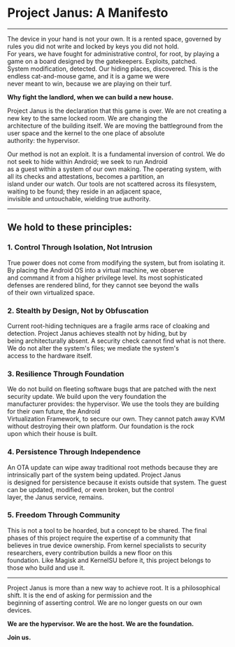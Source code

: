 # Project Janus: A Manifesto

---

The device in your hand is not your own. It is a rented space, governed by rules you did not write and locked by keys you did not hold.  
For years, we have fought for administrative control, for root, by playing a game on a board designed by the gatekeepers. Exploits, patched.  
System modification, detected. Our hiding places, discovered. This is the endless cat-and-mouse game, and it is a game we were  
never meant to win, because we are playing on their turf.  

**Why fight the landlord, when we can build a new house.**

Project Janus is the declaration that this game is over. We are not creating a new key to the same locked room. We are changing the  
architecture of the building itself. We are moving the battleground from the user space and the kernel to the one place of absolute  
authority: the hypervisor.

Our method is not an exploit. It is a fundamental inversion of control. We do not seek to hide within Android; we seek to run Android  
as a guest within a system of our own making. The operating system, with all its checks and attestations, becomes a partition, an  
island under our watch. Our tools are not scattered across its filesystem, waiting to be found; they reside in an adjacent space,  
invisible and untouchable, wielding true authority.

---

## We hold to these principles:

### 1. Control Through Isolation, Not Intrusion  
True power does not come from modifying the system, but from isolating it. By placing the Android OS into a virtual machine, we observe  
and command it from a higher privilege level. Its most sophisticated defenses are rendered blind, for they cannot see beyond the walls  
of their own virtualized space.

### 2. Stealth by Design, Not by Obfuscation  
Current root-hiding techniques are a fragile arms race of cloaking and detection. Project Janus achieves stealth not by hiding, but by  
being architecturally absent. A security check cannot find what is not there. We do not alter the system's files; we mediate the system's  
access to the hardware itself.

### 3. Resilience Through Foundation  
We do not build on fleeting software bugs that are patched with the next security update. We build upon the very foundation the  
manufacturer provides: the hypervisor. We use the tools they are building for their own future, the Android  
Virtualization Framework, to secure our own. They cannot patch away KVM without destroying their own platform. Our foundation is the rock  
upon which their house is built.

### 4. Persistence Through Independence  
An OTA update can wipe away traditional root methods because they are intrinsically part of the system being updated. Project Janus  
is designed for persistence because it exists outside that system. The guest can be updated, modified, or even broken, but the control  
layer, the Janus service, remains.

### 5. Freedom Through Community  
This is not a tool to be hoarded, but a concept to be shared. The final phases of this project require the expertise of a community that  
believes in true device ownership. From kernel specialists to security researchers, every contribution builds a new floor on this  
foundation. Like Magisk and KernelSU before it, this project belongs to those who build and use it.

---

Project Janus is more than a new way to achieve root. It is a philosophical shift. It is the end of asking for permission and the  
beginning of asserting control. We are no longer guests on our own devices.

**We are the hypervisor. We are the host. We are the foundation.**

**Join us.**

